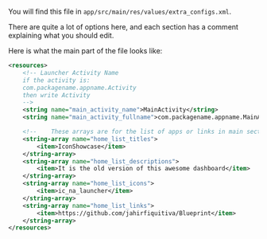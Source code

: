 You will find this file in `app/src/main/res/values/extra_configs.xml`.

There are quite a lot of options here, and each section has a comment explaining what you should edit. 

Here is what the main part of the file looks like:


```xml
<resources>
	<!-- Launcher Activity Name
    if the activity is:
    com.packagename.appname.Activity
    then write Activity
    -->
    <string name="main_activity_name">MainActivity</string>
    <string name="main_activity_fullname">com.packagename.appname.MainActivity</string>

    <!--    These arrays are for the list of apps or links in main section. -->
    <string-array name="home_list_titles">
		<item>IconShowcase</item>
    </string-array>
    <string-array name="home_list_descriptions">
		<item>It is the old version of this awesome dashboard</item>
    </string-array>
    <string-array name="home_list_icons">
		<item>ic_na_launcher</item>
    </string-array>
    <string-array name="home_list_links">
		<item>https://github.com/jahirfiquitiva/Blueprint</item>
    </string-array>
</resources>
```